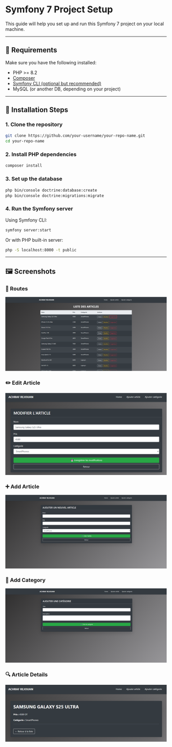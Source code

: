 # Symfony 7 Project Setup

This guide will help you set up and run this Symfony 7 project on your local machine.

---

## 🧰 Requirements

Make sure you have the following installed:

- PHP >= 8.2
- [Composer](https://getcomposer.org/)
- [Symfony CLI (optional but recommended)](https://symfony.com/download)
- MySQL (or another DB, depending on your project)

---

## 🚀 Installation Steps

### 1. Clone the repository

```bash
git clone https://github.com/your-username/your-repo-name.git
cd your-repo-name
```

### 2. Install PHP dependencies

```bash
composer install
```

### 3. Set up the database

```bash
php bin/console doctrine:database:create
php bin/console doctrine:migrations:migrate
```

### 4. Run the Symfony server

Using Symfony CLI:

```bash
symfony server:start
```

Or with PHP built-in server:

```bash
php -S localhost:8000 -t public
```

---

## 🖼️ Screenshots

### 🧭 Routes
![route](public/main.png)

### ✏️ Edit Article
![edit](public/edit.png)

### ➕ Add Article
![add](public/add.png)

### 📂 Add Category
![addCategorie](public/addCategorie.png)

### 🔍 Article Details
![details](public/details.png)